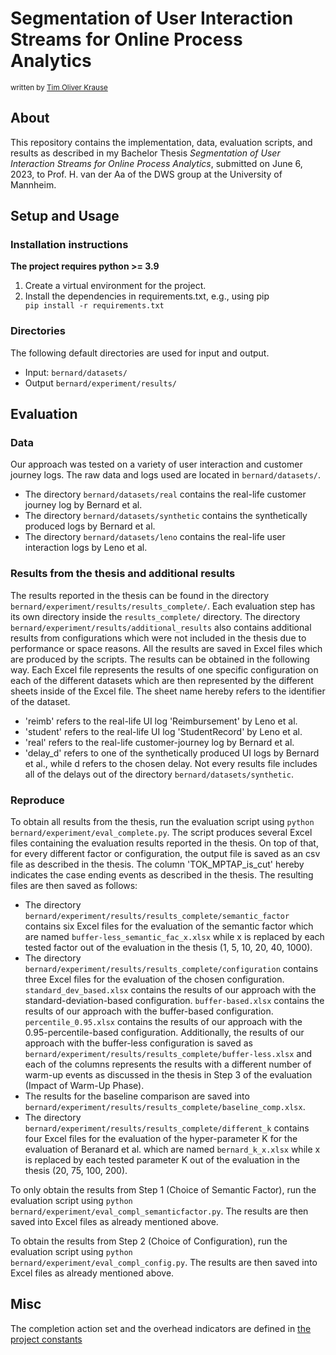 # Segmentation of User Interaction Streams for Online Process Analytics

<sub>
written by <a href="mailto:tim.krause@students.uni-mannheim.de">Tim Oliver Krause</a><br />
</sub>

## About
This repository contains the implementation, data, evaluation scripts, and results as described in my Bachelor Thesis <i>Segmentation of User Interaction Streams for Online Process Analytics</i>, submitted on June 6, 2023, to Prof. H. van der Aa of the DWS group at the University of Mannheim.

## Setup and Usage

### Installation instructions
**The project requires python >= 3.9**

1. Create a virtual environment for the project.
2. Install the dependencies in requirements.txt, e.g., using pip <code> pip install -r requirements.txt </code>

### Directories
The following default directories are used for input and output.

* Input: <code>bernard/datasets/</code>
* Output <code>bernard/experiment/results/</code>

## Evaluation
### Data
Our approach was tested on a variety of user interaction and customer journey logs. The raw data and logs used are located in <code>bernard/datasets/</code>.

* The directory <code>bernard/datasets/real</code> contains the real-life customer journey log by Bernard et al.
* The directory <code>bernard/datasets/synthetic</code> contains the synthetically produced logs by Bernard et al.
* The directory <code>bernard/datasets/leno</code> contains the real-life user interaction logs by Leno et al.
### Results from the thesis and additional results
The results reported in the thesis can be found in the directory <code>bernard/experiment/results/results_complete/</code>. Each evaluation step has its own directory inside the <code>results_complete/</code> directory. The directory <code>bernard/experiment/results/additional_results</code> also contains additional results from configurations which were not included in the thesis due to performance or space reasons. All the results are saved in Excel files which are produced by the scripts. The results can be obtained in the following way. Each Excel file represents the results of one specific configuration on each of the different datasets which are then represented by the different sheets inside of the Excel file. The sheet name hereby refers to the identifier of the dataset.
* 'reimb' refers to the real-life UI log 'Reimbursement' by Leno et al.
* 'student' refers to the real-life UI log 'StudentRecord' by Leno et al.
* 'real' refers to the real-life customer-journey log by Bernard et al.
* 'delay_d' refers to one of the synthetically produced UI logs by Bernard et al., while d refers to the chosen delay. Not every results file includes all of the delays out of the directory <code>bernard/datasets/synthetic</code>.

### Reproduce
To obtain all results from the thesis, run the evaluation script using <code>python bernard/experiment/eval_complete.py</code>. The script produces several Excel files containing the evaluation results reported in the thesis. On top of that, for every different factor or configuration, the output file is saved as an csv file as described in the thesis. The column 'TOK_MPTAP_is_cut' hereby indicates the case ending events as described in the thesis. The resulting files are then saved as follows:
* The directory <code>bernard/experiment/results/results_complete/semantic_factor</code> contains six Excel files for the evaluation of the semantic factor which are named <code>buffer-less_semantic_fac_x.xlsx</code> while x is replaced by each tested factor out of the evaluation in the thesis (1, 5, 10, 20, 40, 1000).
* The directory <code>bernard/experiment/results/results_complete/configuration</code> contains three Excel files for the evaluation of the chosen configuration. <code>standard_dev_based.xlsx</code> contains the results of our approach with the standard-deviation-based configuration. <code>buffer-based.xlsx</code> contains the results of our approach with the buffer-based configuration. <code>percentile_0.95.xlsx</code> contains the results of our approach with the 0.95-percentile-based configuration. Additionally, the results of our approach with the buffer-less configuration is saved as <code>bernard/experiment/results/results_complete/buffer-less.xlsx</code> and each of the columns represents the results with a different number of warm-up events as discussed in the thesis in Step 3 of the evaluation (Impact of Warm-Up Phase).
* The results for the baseline comparison are saved into <code>bernard/experiment/results/results_complete/baseline_comp.xlsx</code>.
* The directory <code>bernard/experiment/results/results_complete/different_k</code> contains four Excel files for the evaluation of the hyper-parameter K for the evaluation of Beranard et al. which are named <code>bernard_k_x.xlsx</code> while x is replaced by each tested parameter K out of the evaluation in the thesis (20, 75, 100, 200).

To only obtain the results from Step 1 (Choice of Semantic Factor), run the evaluation script using <code>python bernard/experiment/eval_compl_semanticfactor.py</code>. The results are then saved into Excel files as already mentioned above.

To obtain the results from Step 2 (Choice of Configuration), run the evaluation script using <code>python bernard/experiment/eval_compl_config.py</code>. The results are then saved into Excel files as already mentioned above.

## Misc
The completion action set and the overhead indicators are defined in [the project constants](https://gitlab.uni-mannheim.de/processanalytics/task-recognition-from-event-stream/-/blob/main/const.py)
